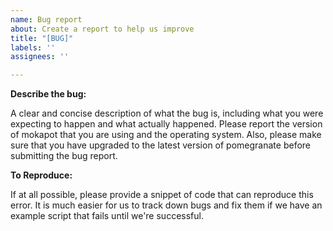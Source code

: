 ```yaml
---
name: Bug report
about: Create a report to help us improve
title: "[BUG]"
labels: ''
assignees: ''

---
```


**Describe the bug:**

A clear and concise description of what the bug is, including what you were
expecting to happen and what actually happened. Please report the version of
mokapot that you are using and the operating system. Also, please make sure that
you have upgraded to the latest version of pomegranate before submitting the bug
report.

**To Reproduce:**

If at all possible, please provide a snippet of code that can reproduce this
error. It is much easier for us to track down bugs and fix them if we have an
example script that fails until we're successful.
